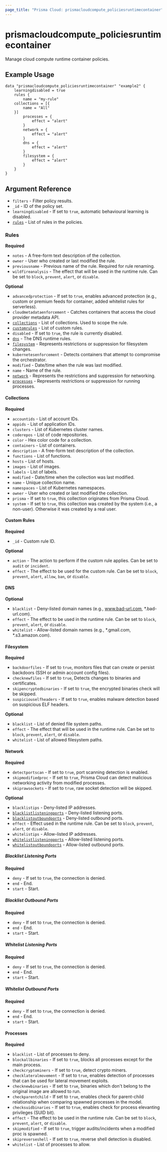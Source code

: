 ```yaml
---
page_title: "Prisma Cloud: prismacloudcompute_policiesruntimecontainer"
---
```


# prismacloudcompute_policiesruntimecontainer

Manage cloud compute runtime container policies.

## Example Usage

```hcl
data "prismacloudcompute_policiesruntimecontainer" "example2" {
    learningdisabled = true
    rules {
        name = "my-rule"
	collections = [{
		name = "All"
	}]
        processes = {
            effect = "alert"
        }
        network = {
            effect = "alert"
        }
        dns = {
            effect = "alert"
        }
        filesystem = {
            effect = "alert"
        }
    }
}
```

## Argument Reference

* `filters` - Filter policy results.
* `_id` - ID of the policy set.
* `learningdisabled` - If set to `true`, automatic behavioural learning is disabled.
* [`rules`](#rules) - List of rules in the policies.

### Rules

**Required**

* `notes` - A free-form text description of the collection.
* `owner` - User who created or last modified the rule.
* `previousname` - Previous name of the rule. Required for rule renaming.
* `wildfireanalysis` - The effect that will be used in the runtime rule. Can be set to `block`, `prevent`, `alert`, or `disable`.

**Optional**

* `advancedprotection` - If set to `true`, enables advanced protection (e.g., custom or premium feeds for container, added whitelist rules for serverless).
* `cloudmetadataenforcement` - Catches containers that access the cloud provider metadata API.
* [`collections`](#collections) - List of collections. Used to scope the rule.
* [`customrules`](#custom-rules) - List of custom rules.
* `disabled` - If set to `true`, the rule is currently disabled.
* [`dns`](#dns) - The DNS runtime rules.
* [`filesystem`](#filesystem) - Represents restrictions or suppression for filesystem changes.
* `kubernetesenforcement` - Detects containers that attempt to compromise the orchestrator.
* `modified` - Date/time when the rule was last modified.
* `name` - Name of the rule.
* [`network`](#network) - Represents the restrictions and suppression for networking.
* [`processes`](#processes) - Represents restrictions or suppression for running processes.


#### Collections

**Required**

* `accountids` - List of account IDs.
* `appids` - List of application IDs.
* `clusters` - List of Kubernetes cluster names.
* `coderepos` - List of code repositories.
* `color` - Hex color code for a collection.
* `containers` - List of containers.
* `description` - A free-form text description of the collection.
* `functions` - List of functions.
* `hosts` - List of hosts.
* `images` - List of images.
* `labels` - List of labels.
* `modified` - Date/time when the collection was last modified.
* `name` - Unique collection name.
* `namespaces` - List of Kubernetes namespaces.
* `owner` - User who created or last modified the collection.
* `prisma` - If set to `true`, this collection originates from Prisma Cloud.
* `system` - If set to `true`, this collection was created by the system (i.e., a non-user). Otherwise it was created by a real user.

#### Custom Rules

**Required**

* `_id` - Custom rule ID.

**Optional**

* `action` - The action to perform if the custom rule applies. Can be set to `audit` or `incident`.
* `effect` - The effect to be used for the custom rule. Can be set to `block`, `prevent`, `alert`, `allow`, `ban`, or `disable`.

#### DNS

**Optional**

* `blacklist` - Deny-listed domain names (e.g., www.bad-url.com, *.bad-url.com).
* `effect` - The effect to be used in the runtime rule. Can be set to `block`, `prevent`, `alert`, or `disable`.
* `whitelist` - Allow-listed domain names (e.g., *.gmail.com, *.s3.amazon.com).

#### Filesystem

**Required**

* `backdoorfiles` - If set to `true`, monitors files that can create or persist backdoors (SSH or admin account config files).
* `checknewfiles` - If set to `true`, Detects changes to binaries and certificates.
* `skipencryptedbinaries` - If set to `true`, the encrypted binaries check will be skipped.
* `suspiciouselfheaders` - If set to `true`, enables malware detection based on suspicious ELF headers.

**Optional**

* `blacklist` - List of denied file system paths.
* `effect` - The effect that will be used in the runtime rule. Can be set to `block`, `prevent`, `alert`, or `disable`.
* `whitelist` - List of allowed filesystem paths.

#### Network

**Required**

* `detectportscan` - If set to `true`, port scanning detection is enabled.
* `skipmodifiedproc` - If set to `true`, Prisma Cloud can detect malicious networking activity from modified processes.
* `skiprawsockets` - If set to `true`, raw socket detection will be skipped.

**Optional**

* `blacklistips` - Deny-listed IP addresses.
* [`blacklistlisteningports`](#blacklist-listening-ports) - Deny-listed listening ports.
* [`blacklistoutboundports`](#blacklist-outbound-ports) - Deny-listed outbound ports.
* `effect` - Effect used in the runtime rule. Can be set to `block`, `prevent`, `alert`, or `disable`.
* `whitelistips` - Allow-listed IP addresses.
* [`whitelistlisteningports`](#whitelist-listening-ports) - Allow-listed listening ports.
* [`whitelistoutboundports`](#whitelist-outbound-ports) - Allow-listed outbound ports.

##### Blacklist Listening Ports

**Required**

* `deny` - If set to `true`, the connection is denied.
* `end` - End.
* `start` - Start.

##### Blacklist Outbound Ports

**Required**

* `deny` - If set to `true`, the connection is denied.
* `end` - End.
* `start` - Start.

##### Whitelist Listening Ports

**Required**

* `deny` - If set to `true`, the connection is denied.
* `end` - End.
* `start` - Start.

##### Whitelist Outbound Ports

**Required**

* `deny` - If set to `true`, the connection is denied.
* `end` - End.
* `start` - Start.

#### Processes

**Required**

* `blacklist` - List of processes to deny.
* `blockallbinaries` - If set to `true`, blocks all processes except for the main process.
* `checkcryptominers` - If set to `true`, detect crypto miners.
* `checklateralmovement` - If set to `true`, enables detection of processes that can be used for lateral movement exploits.
* `checknewbinaries` - If set to `true`, binaries which don't belong to the original image are allowed to run.
* `checkparentchild` - If set to `true`, enables check for parent-child relationship when comparing spawned processes in the model.
* `checksuidbinaries` - If set to `true`, enables check for process elevanting privileges (SUID bit).
* `effect` - The effect to be used in the runtime rule. Can be set to `block`, `prevent`, `alert`, or `disable`.
* `skipmodified` - If set to `true`, trigger audits/incidents when a modified proc is spawned.
* `skipreverseshell` - If set to `true`, reverse shell detection is disabled.
* `whitelist` - List of processes to allow.


